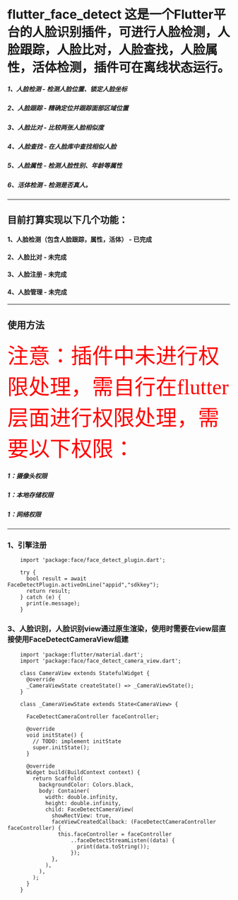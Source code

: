 # flutter_face_detect 这是一个Flutter平台的人脸识别插件，可进行人脸检测，人脸跟踪，人脸比对，人脸查找，人脸属性，活体检测，插件可在离线状态运行。
##### 1、人脸检测 - 检测人脸位置、锁定人脸坐标
##### 2、人脸跟踪 - 精确定位并跟踪面部区域位置
##### 3、人脸比对 - 比较两张人脸相似度
##### 4、人脸查找 - 在人脸库中查找相似人脸
##### 5、人脸属性 - 检测人脸性别、年龄等属性
##### 6、活体检测 - 检测是否真人。
----------------------
## 目前打算实现以下几个功能：
#### 1、人脸检测（包含人脸跟踪，属性，活体） - 已完成
#### 2、人脸比对 - 未完成
#### 3、人脸注册 - 未完成
#### 4、人脸管理 - 未完成
----------------------
## 使用方法
<font face="微软雅黑" size="18" color=red>注意：插件中未进行权限处理，需自行在flutter层面进行权限处理，需要以下权限：</font>
##### 1：摄像头权限
##### 1：本地存储权限
##### 1：网络权限
----------------------
### 1、引擎注册
```
    import 'package:face/face_detect_plugin.dart';

    try {
      bool result = await FaceDetectPlugin.activeOnLine("appid","sdkkey");
      return result;
    } catch (e) {
      print(e.message);
    }
```
### 3、人脸识别，人脸识别view通过原生渲染，使用时需要在view层直接使用FaceDetectCameraView组建
```
    import 'package:flutter/material.dart';
    import 'package:face/face_detect_camera_view.dart';

    class CameraView extends StatefulWidget {
      @override
      _CameraViewState createState() => _CameraViewState();
    }

    class _CameraViewState extends State<CameraView> {

      FaceDetectCameraController faceController;

      @override
      void initState() {
        // TODO: implement initState
        super.initState();
      }

      @override
      Widget build(BuildContext context) {
        return Scaffold(
          backgroundColor: Colors.black,
          body: Container(
            width: double.infinity,
            height: double.infinity,
            child: FaceDetectCameraView(
              showRectView: true,
              faceViewCreatedCallback: (FaceDetectCameraController faceController) {
                this.faceController = faceController
                    ..faceDetectStreamListen((data) {
                      print(data.toString());
                    });
              },
            ),
          ),
        );
      }
    }
```
